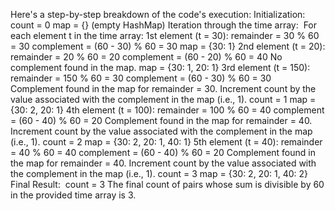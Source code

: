 Here's a step-by-step breakdown of the code's execution:
​
Initialization:
​
count = 0
map = {} (empty HashMap)
Iteration through the time array:
​
For each element t in the time array:
1st element (t = 30):
remainder = 30 % 60 = 30
complement = (60 - 30) % 60 = 30
map = {30: 1}
2nd element (t = 20):
remainder = 20 % 60 = 20
complement = (60 - 20) % 60 = 40
No complement found in the map.
map = {30: 1, 20: 1}
3rd element (t = 150):
remainder = 150 % 60 = 30
complement = (60 - 30) % 60 = 30
Complement found in the map for remainder = 30.
Increment count by the value associated with the complement in the map (i.e., 1).
count = 1
map = {30: 2, 20: 1}
4th element (t = 100):
remainder = 100 % 60 = 40
complement = (60 - 40) % 60 = 20
Complement found in the map for remainder = 40.
Increment count by the value associated with the complement in the map (i.e., 1).
count = 2
map = {30: 2, 20: 1, 40: 1}
5th element (t = 40):
remainder = 40 % 60 = 40
complement = (60 - 40) % 60 = 20
Complement found in the map for remainder = 40.
Increment count by the value associated with the complement in the map (i.e., 1).
count = 3
map = {30: 2, 20: 1, 40: 2}
Final Result:
​
count = 3
The final count of pairs whose sum is divisible by 60 in the provided time array is 3.